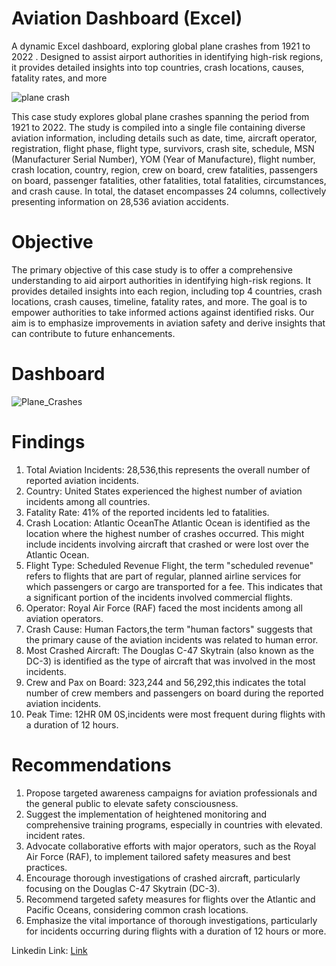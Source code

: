 # Aviation Dashboard (Excel)
A dynamic Excel dashboard, exploring global plane crashes from 1921 to 2022 . Designed to assist airport authorities in identifying high-risk regions, it provides detailed insights into top countries, crash locations, causes, fatality rates, and more

![plane crash](https://github.com/Ananyad7/Excel-Aviation-Dashboard/assets/164981636/2ab51da2-12b3-482f-81a4-a793c2fb197a)

This case study explores global plane crashes spanning the period from 1921 to 2022. The study is compiled into a single file containing diverse aviation information, including details such as date, time, aircraft operator, registration, flight phase, flight type, survivors, crash site, schedule, MSN (Manufacturer Serial Number), YOM (Year of Manufacture), flight number, crash location, country, region, crew on board, crew fatalities, passengers on board, passenger fatalities, other fatalities, total fatalities, circumstances, and crash cause. In total, the dataset encompasses 24 columns, collectively presenting information on 28,536 aviation accidents.

# Objective
The primary objective of this case study is to offer a comprehensive understanding to aid airport authorities in identifying high-risk regions. It provides detailed insights into each region, including top 4 countries, crash locations, crash causes, timeline, fatality rates, and more. The goal is to empower authorities to take informed actions against identified risks. Our aim is to emphasize improvements in aviation safety and derive insights that can contribute to future enhancements.

# Dashboard
![Plane_Crashes](https://github.com/Ananyad7/Excel-Aviation-Dashboard/assets/164981636/ae6a08a9-e605-42a6-a8ed-7536f05f5e15)

# Findings
1. Total Aviation Incidents: 28,536,this represents the overall number of reported aviation incidents.
2. Country: United States experienced the highest number of aviation incidents among all countries.
3. Fatality Rate: 41% of the reported incidents led to fatalities.
4. Crash Location: Atlantic OceanThe Atlantic Ocean is identified as the location where the highest number of crashes occurred. This might include incidents involving aircraft that crashed or were lost over the Atlantic Ocean.
5. Flight Type: Scheduled Revenue Flight, the term "scheduled revenue" refers to flights that are part of regular, planned airline services for which passengers or cargo are transported for a fee. This indicates that a significant portion of the incidents involved commercial flights.
6. Operator: Royal Air Force (RAF) faced the most incidents among all aviation operators.
7. Crash Cause: Human Factors,the term "human factors" suggests that the primary cause of the aviation incidents was related to human error. 
8. Most Crashed Aircraft: The Douglas C-47 Skytrain (also known as the DC-3) is identified as the type of aircraft that was involved in the  most incidents.
9. Crew and Pax on Board: 323,244 and 56,292,this indicates the total number of crew members and passengers on board during the reported aviation incidents. 
10. Peak Time: 12HR 0M 0S,incidents were most frequent during flights with a duration of 12 hours.

# Recommendations

1. Propose targeted awareness campaigns for aviation professionals and the general public to elevate safety consciousness.
2. Suggest the implementation of heightened monitoring and comprehensive training programs, especially in countries with elevated.
incident rates.
3. Advocate collaborative efforts with major operators, such as the Royal Air Force (RAF), to implement tailored safety measures and best practices.
4. Encourage thorough investigations of crashed aircraft, particularly focusing on the Douglas C-47 Skytrain (DC-3).
5. Recommend targeted safety measures for flights over the Atlantic and Pacific Oceans, considering common crash locations.
6. Emphasize the vital importance of thorough investigations, particularly for incidents occurring during flights with a duration of 12 hours or more.

Linkedin Link: <a href="https://www.linkedin.com/posts/7ananyadas_exceldashboard-datavisualization-excelskills-activity-7148342240682184704-TipY?utm_source=share&utm_medium=member_desktop" target="_blank">Link</a>







